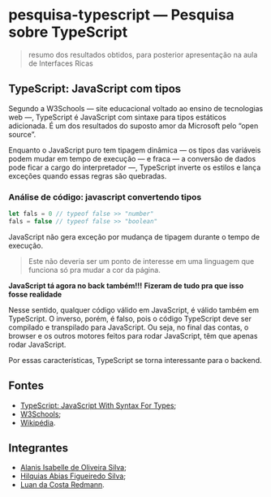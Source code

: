# pesquisa-typescript — Pesquisa sobre TypeScript

> resumo dos resultados obtidos, para posterior apresentação na aula de Interfaces Ricas

## TypeScript: JavaScript com tipos
Segundo a W3Schools — site educacional voltado ao ensino de tecnologias web —, TypeScript é JavaScript com sintaxe para tipos estáticos adicionada. É um dos resultados do suposto amor da Microsoft pelo “open source”.

Enquanto o JavaScript puro tem tipagem dinâmica — os tipos das variáveis podem mudar em tempo de execução — e fraca — a conversão de dados pode ficar a cargo do interpretador —, TypeScript inverte os estilos e lança exceções quando essas regras são quebradas.

### Análise de código: javascript convertendo tipos
```js
let fals = 0 // typeof false >> "number"
fals = false // typeof false >> "boolean"
```

JavaScript não gera exceção por mudança de tipagem durante o tempo de execução.

> Este não deveria ser um ponto de interesse em uma linguagem que funciona só pra mudar a cor da página.

**JavaScript tá agora no back também!!!**
__Fizeram de tudo pra que isso fosse realidade__

Nesse sentido, qualquer código válido em JavaScript, é válido também em TypeScript. O inverso, porém, é falso, pois o código TypeScript deve ser compilado e transpilado para JavaScript. Ou seja, no final das contas, o browser e os outros motores feitos para rodar JavaScript, têm que apenas rodar JavaScript.

Por essas características, TypeScript se torna interessante para o backend.

## Fontes
- [TypeScript: JavaScript With Syntax For Types](https://www.typescriptlang.org/);
- [W3Schools](https://duckduckgo.com);
- [Wikipédia](https://pt.wikipedia.org/wiki/TypeScript).

## Integrantes
- [Alanis Isabelle de Oliveira Silva](https://github.com/allanisPixel);
- [Hilquias Abias Figueiredo Silva](https://github.com/HilquiasAbias);
- [Luan da Costa Redmann](https://github.com/cannudo).